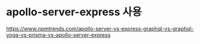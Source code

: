 # apollo-server-express 사용

https://www.npmtrends.com/apollo-server-vs-express-graphql-vs-graphql-yoga-vs-prisma-vs-apollo-server-express
